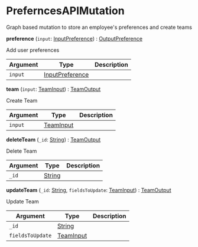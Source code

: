 # PreferncesAPIMutation
Graph based mutation to store an employee's preferences and create teams


**preference** (`input`: [InputPreference](inputpreference)) : [OutputPreference](object#outputpreference)

Add user preferences

| Argument  | Type               | Description      |
| --------- | ------------------ | ---------------- |
| `input` | [InputPreference](inputpreference) |  |

**team** (`input`: [TeamInput](teaminput)) : [TeamOutput](object#teamoutput)

Create Team

| Argument  | Type               | Description      |
| --------- | ------------------ | ---------------- |
| `input` | [TeamInput](teaminput) |  |

**deleteTeam** (`_id`: [String](scalar#string)) : [TeamOutput](object#teamoutput)

Delete Team

| Argument  | Type               | Description      |
| --------- | ------------------ | ---------------- |
| `_id` | [String](scalar#string) |  |

**updateTeam** (`_id`: [String](scalar#string), `fieldsToUpdate`: [TeamInput](teaminput)) : [TeamOutput](object#teamoutput)

Update Team

| Argument  | Type               | Description      |
| --------- | ------------------ | ---------------- |
| `_id` | [String](scalar#string) |  |
| `fieldsToUpdate` | [TeamInput](teaminput) |  |
